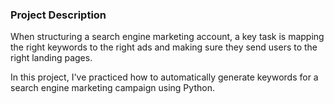 ### Project Description

When structuring a search engine marketing account, a key task is mapping the right keywords to the right ads and making sure they send users to the right landing pages.

In this project, I've practiced how to automatically generate keywords for a search engine marketing campaign using Python.
